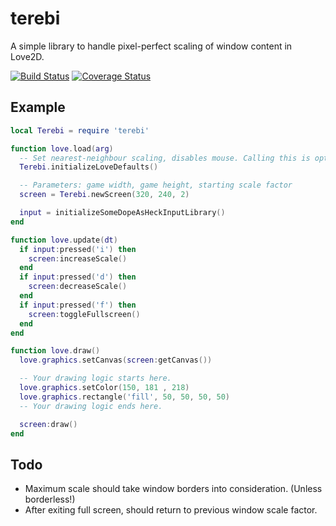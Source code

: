 terebi
======

A simple library to handle pixel-perfect scaling of window content in Love2D.

[![Build Status](https://travis-ci.org/oniietzschan/terebi.svg?branch=master)](https://travis-ci.org/oniietzschan/terebi)
[![Coverage Status](https://coveralls.io/repos/github/oniietzschan/terebi/badge.svg?branch=master)](https://coveralls.io/github/oniietzschan/terebi?branch=master)

Example
-------

```lua
local Terebi = require 'terebi'

function love.load(arg)
  -- Set nearest-neighbour scaling, disables mouse. Calling this is optional.
  Terebi.initializeLoveDefaults()

  -- Parameters: game width, game height, starting scale factor
  screen = Terebi.newScreen(320, 240, 2)

  input = initializeSomeDopeAsHeckInputLibrary()
end

function love.update(dt)
  if input:pressed('i') then
    screen:increaseScale()
  end
  if input:pressed('d') then
    screen:decreaseScale()
  end
  if input:pressed('f') then
    screen:toggleFullscreen()
  end
end

function love.draw()
  love.graphics.setCanvas(screen:getCanvas())

  -- Your drawing logic starts here.
  love.graphics.setColor(150, 181 , 218)
  love.graphics.rectangle('fill', 50, 50, 50, 50)
  -- Your drawing logic ends here.

  screen:draw()
end
```

Todo
----

* Maximum scale should take window borders into consideration. (Unless borderless!)
* After exiting full screen, should return to previous window scale factor.
